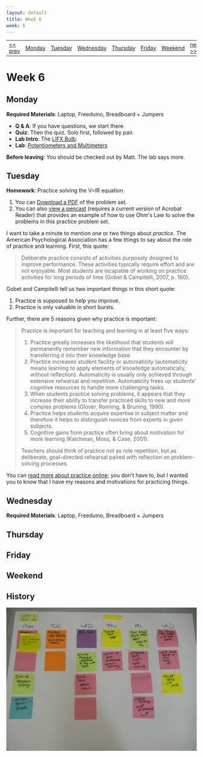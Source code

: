 ```yaml
---
layout: default
title: Week 6
week: 6
---
```


<table>
<tr>
	<td> <a href="w03.html">&lt;&lt; prev</a> </td>
	<td> <a href="#monday">Monday</a> </td>
	<td> <a href="#tuesday">Tuesday</a> </td>
	<td> <a href="#wednesday">Wednesday</a> </td>
	<td> <a href="#thursday">Thursday</a> </td>
	<td> <a href="#friday">Friday</a> </td>
	<td> <a href="#weekend">Weekend</a> </td>
	<td> <a href="w05.html">next &gt;&gt;</a> </td>
</tr></table>


# Week 6

## Monday

**Required Materials**: Laptop, Freeduino, Breadboard + Jumpers

* **Q & A**: If you have questions, we start there.
* **Quiz**: Then the quiz. Solo first, followed by pair.
* **Lab Intro**: The [LIFX Bulb](http://www.kickstarter.com/projects/limemouse/lifx-the-light-bulb-reinvented).
* **Lab**: [Potentiometers and Multimeters]({{site.url}}/assignments/trimpots-and-multimeters.html)

**Before leaving**: You should be checked out by Matt. The lab says more.

## Tuesday

**Homework**: Practice solving the V=IR equation. 

1. You can [Download a PDF]({{site.url}}/downloads/20120924-ohms-law-practice.pdf) of the problem set.
1. You can also [view a pencast]({{site.url}}/downloads/20120924-ohms-law-pencast.pdf) (requires a current version of Acrobat Reader) that provides an example of how to use Ohm's Law to solve the problems in this practice problem set.

I want to take a minute to mention one or two things about *practice*. The American Psychological Association has a few things to say about the role of practice and learning. First, this quote:

> Deliberate practice consists of activities purposely designed to improve performance. These activities typically require effort and are not enjoyable. Most students are incapable of working on practice activities for long periods of time (Gobet & Campitelli, 2007, p. 160).

Gobet and Campitelli tell us two important things in this short quote:

1. Practice is supposed to help you improve.
1. Practice is only valuable in short bursts.

Further, there are 5 reasons given why practice is important:

> Practice is important for teaching and learning in at least five ways:
>
> 1. Practice greatly increases the likelihood that students will permanently remember new information that they encounter by transferring it into their knowledge base.
> 1. Practice increases student facility or automaticity (automaticity means learning to apply elements of knowledge automatically, without reflection). Automaticity is usually only achieved through extensive rehearsal and repetition. Automaticity frees up students' cognitive resources to handle more challenging tasks.
> 1. When students practice solving problems, it appears that they increase their ability to transfer practiced skills to new and more complex problems (Glover, Ronning, & Bruning, 1990).
> 1. Practice helps students acquire expertise in subject matter and therefore it helps to distinguish novices from experts in given subjects.
> 1. Cognitive gains from practice often bring about motivation for more learning (Kalchman, Moss, & Case, 2001).
> 
> Teachers should think of practice not as rote repetition, but as deliberate, goal-directed rehearsal paired with reflection on problem-solving processes.

You can [read more about practice online](http://www.apa.org/education/k12/practice-acquisition.aspx); you don't have to, but I wanted you to know that I have my reasons and motivations for practicing things.

## Wednesday

**Required Materials**: Laptop, Freeduino, Breadboard + Jumpers

## Thursday

## Friday

## Weekend

## History

<p align="center"> 
	<img src="images/w05-600.png" alt="Week 0"/>
</p>
